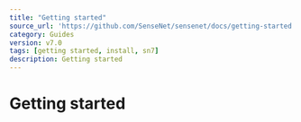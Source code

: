 ```yaml
---
title: "Getting started"
source_url: 'https://github.com/SenseNet/sensenet/docs/getting-started.md'
category: Guides
version: v7.0
tags: [getting started, install, sn7]
description: Getting started
---
```


# Getting started